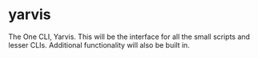 # yarvis
The One CLI, Yarvis. 
This will be the interface for all the small scripts and lesser CLIs. 
Additional functionality will also be built in.